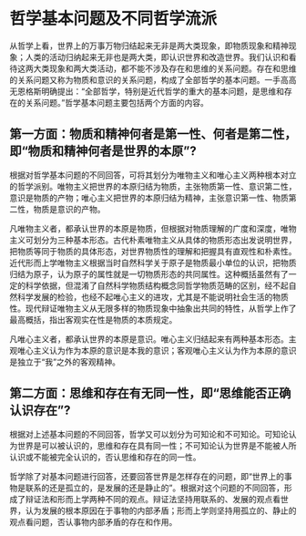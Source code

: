 # 哲学基本问题及不同哲学流派

从哲学上看，世界上的万事万物归结起来无非是两大类现象，即物质现象和精神现象；人类的活动归纳起来无非也是两大类，即认识世界和改造世界。我们认识和看待这两大类现象和两大类活动，都不能不涉及存在和思维的关系问题。存在和思维的关系问题又称为物质和意识的关系问题，构成了全部哲学的基本问题。一手高高无恩格斯明确提出：“全部哲学，特别是近代哲学的重大的基本问题，是思维和存在的关系问题。”哲学基本问题主要包括两个方面的内容。

## 第一方面：物质和精神何者是第一性、何者是第二性，即“物质和精神何者是世界的本原”?

根据对哲学基本问题的不同回答，可将其划分为唯物主义和唯心主义两种根本对立的哲学派别。唯物主义把世界的本原归结为物质，主张物质第一性、意识第二性，意识是物质的产物；唯心主义把世界的本原归结为精神，主张意识第一性、物质第二性，物质是意识的产物。

凡唯物主义者，都承认世界的本原是物质，但根据对物质理解的广度和深度，唯物主义可划分为三种基本形态。古代朴素唯物主义从具体的物质形态出发说明世界，把物质等同于物质的具体形态，对世界物质性的理解和把握具有直观性和朴素性。近代形而上学唯物主义根据当时自然科学关于原子是物质最小单位的认识，把物质归结为原子，认为原子的属性就是一切物质形态的共同属性。这种概括虽然有了一定的科学依据，但混淆了自然科学物质结构概念同哲学物质范畴的区别，经不起自然科学发展的检验，也经不起唯心主义的进攻，尤其是不能说明社会生活的物质性。现代辩证唯物主义从无限多样的物质现象中抽象出共同的特性，从哲学上作了最高概括，指出客观实在性是物质的本质规定。

凡唯心主义者，都承认世界的本原是意识。唯心主义归结起来有两种基本形态。主观唯心主义认为作为本原的意识是本我的意识；客观唯心主义认为作为本原的意识是独立于“我”之外的客观精神。

## 第二方面：思维和存在有无同一性，即“思维能否正确认识存在”?

根据对上述基本问题的不同回答，哲学又可以划分为可知论和不可知论。可知论认为世界是可以被认识的，思维和存在具有同一性；不可知论认为世界是不能被人所认识或不能被完全认识的，否认思维和存在的同一性。

哲学除了对基本问题进行回答，还要回答世界是怎样存在的问题，即“世界上的事物是联系的还是孤立的，是发展的还是静止的”。根据对这个问题的不同回答，形成了辩证法和形而上学两种不同的观点。辩证法坚持用联系的、发展的观点看世界，认为发展的根本原因在于事物的内部矛盾；形而上学则坚持用孤立的、静止的观点看问题，否认事物内部矛盾的存在和作用。
